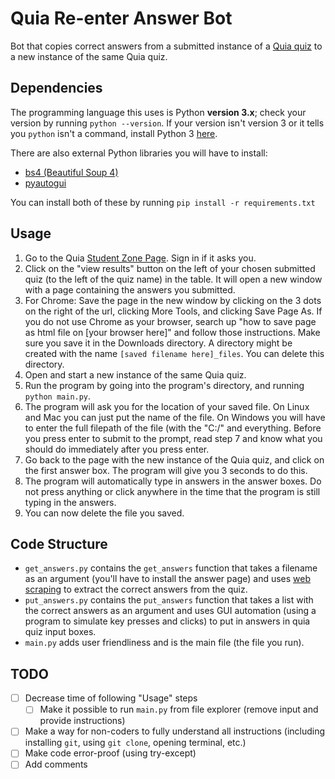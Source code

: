# Quia Re-enter Answer Bot

Bot that copies correct answers from a submitted instance of a [Quia quiz](https://www.quia.com/quicktour.html#:~:text=Complete%20online%20testing%20tools%20that%20allow%20you%20to%20create%20quizzes%2C%20grade%20them%20with%20computer%20assistance%2C%20and%20receive%20detailed%20reports%20on%20student%20performance.) to a new instance of the same Quia quiz.

## Dependencies

The programming language this uses is Python **version 3.x**; check your version by running `python --version`. If your version isn't version 3 or it tells you `python` isn't a command, install Python 3 [here](https://www.python.org/downloads/).

There are also external Python libraries you will have to install:
* [bs4 (Beautiful Soup 4)](https://www.crummy.com/software/BeautifulSoup/bs4/doc/) 
* [pyautogui](https://pyautogui.readthedocs.io/en/latest/) 

You can install both of these by running `pip install -r requirements.txt` 

## Usage

1. Go to the Quia [Student Zone Page](https://www.quia.com/studentZone). Sign in if it asks you.
2. Click on the "view results" button on the left of your chosen submitted quiz (to the left of the quiz name) in the table.  It will open a new window with a page containing the answers you submitted.
3. For Chrome: Save the page in the new window by clicking on the 3 dots on the right of the url, clicking More Tools, and clicking Save Page As. If you do not use Chrome as your browser, search up "how to save page as html file on [your browser here]" and follow those instructions. Make sure you save it in the Downloads directory. A directory might be created with the name `[saved filename here]_files`. You can delete this directory.
4. Open and start a new instance of the same Quia quiz.
5. Run the program by going into the program's directory, and running `python main.py`.
6. The program will ask you for the location of your saved file. On Linux and Mac you can just put the name of the file. On Windows you will have to enter the full filepath of the file (with the "C:/" and everything. Before you press enter to submit to the prompt, read step 7 and know what you should do immediately after you press enter.
7. Go back to the page with the new instance of the Quia quiz, and click on the first answer box. The program will give you 3 seconds to do this. 
8. The program will automatically type in answers in the answer boxes. Do not press anything or click anywhere in the time that the program is still typing in the answers.
9. You can now delete the file you saved.

## Code Structure

* `get_answers.py` contains the `get_answers` function that takes a filename as an argument (you'll have to install the answer page) and uses [web scraping](https://en.wikipedia.org/wiki/Web_scraping) to extract the correct answers from the quiz.
* `put_answers.py` contains the `put_answers` function that takes a list with the correct answers as an argument and uses GUI automation (using a program to simulate key presses and clicks) to put in answers in quia quiz input boxes.
* `main.py` adds user friendliness and is the main file (the file you run).

## TODO

- [ ] Decrease time of following "Usage" steps
  - [ ]  Make it possible to run `main.py` from file explorer (remove input and provide instructions)
- [ ] Make a way for non-coders to fully understand all instructions (including installing `git`, using `git clone`, opening terminal, etc.)
- [ ] Make code error-proof (using try-except)
- [ ] Add comments
